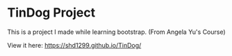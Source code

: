 # TinDog Project

This is a project I made while learning bootstrap. (From Angela Yu's Course)

View it here: https://shd1299.github.io/TinDog/
